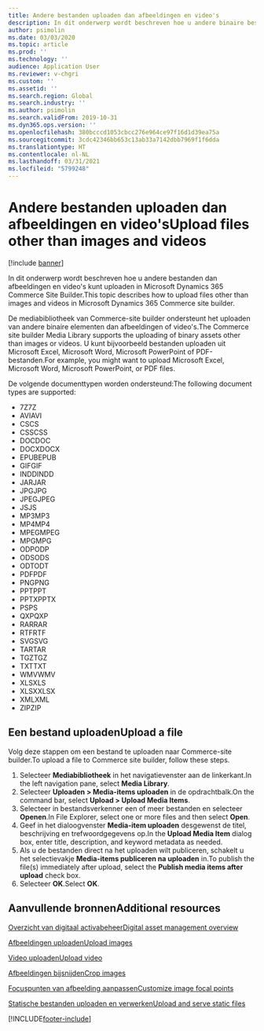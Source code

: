 ```yaml
---
title: Andere bestanden uploaden dan afbeeldingen en video's
description: In dit onderwerp wordt beschreven hoe u andere binaire bestanden dan afbeeldingen en video's kunt uploaden in Microsoft Dynamics 365 Commerce Site Builder.
author: psimolin
ms.date: 03/03/2020
ms.topic: article
ms.prod: ''
ms.technology: ''
audience: Application User
ms.reviewer: v-chgri
ms.custom: ''
ms.assetid: ''
ms.search.region: Global
ms.search.industry: ''
ms.author: psimolin
ms.search.validFrom: 2019-10-31
ms.dyn365.ops.version: ''
ms.openlocfilehash: 380bcccd1053cbcc276e964ce97f16d1d39ea75a
ms.sourcegitcommit: 3cdc42346bb653c13ab33a7142dbb7969f1f6dda
ms.translationtype: HT
ms.contentlocale: nl-NL
ms.lasthandoff: 03/31/2021
ms.locfileid: "5799248"
---
```

# <a name="upload-files-other-than-images-and-videos"></a><span data-ttu-id="84a14-103">Andere bestanden uploaden dan afbeeldingen en video's</span><span class="sxs-lookup"><span data-stu-id="84a14-103">Upload files other than images and videos</span></span>

[!include [banner](includes/banner.md)]

<span data-ttu-id="84a14-104">In dit onderwerp wordt beschreven hoe u andere bestanden dan afbeeldingen en video's kunt uploaden in Microsoft Dynamics 365 Commerce Site Builder.</span><span class="sxs-lookup"><span data-stu-id="84a14-104">This topic describes how to upload files other than images and videos in Microsoft Dynamics 365 Commerce site builder.</span></span>

<span data-ttu-id="84a14-105">De mediabibliotheek van Commerce-site builder ondersteunt het uploaden van andere binaire elementen dan afbeeldingen of video's.</span><span class="sxs-lookup"><span data-stu-id="84a14-105">The Commerce site builder Media Library supports the uploading of binary assets other than images or videos.</span></span> <span data-ttu-id="84a14-106">U kunt bijvoorbeeld bestanden uploaden uit Microsoft Excel, Microsoft Word, Microsoft PowerPoint of PDF-bestanden.</span><span class="sxs-lookup"><span data-stu-id="84a14-106">For example, you might want to upload Microsoft Excel, Microsoft Word, Microsoft PowerPoint, or PDF files.</span></span>

<span data-ttu-id="84a14-107">De volgende documenttypen worden ondersteund:</span><span class="sxs-lookup"><span data-stu-id="84a14-107">The following document types are supported:</span></span>
- <span data-ttu-id="84a14-108">7Z</span><span class="sxs-lookup"><span data-stu-id="84a14-108">7Z</span></span>
- <span data-ttu-id="84a14-109">AVI</span><span class="sxs-lookup"><span data-stu-id="84a14-109">AVI</span></span>
- <span data-ttu-id="84a14-110">CS</span><span class="sxs-lookup"><span data-stu-id="84a14-110">CS</span></span>
- <span data-ttu-id="84a14-111">CSS</span><span class="sxs-lookup"><span data-stu-id="84a14-111">CSS</span></span>
- <span data-ttu-id="84a14-112">DOC</span><span class="sxs-lookup"><span data-stu-id="84a14-112">DOC</span></span>
- <span data-ttu-id="84a14-113">DOCX</span><span class="sxs-lookup"><span data-stu-id="84a14-113">DOCX</span></span>
- <span data-ttu-id="84a14-114">EPUB</span><span class="sxs-lookup"><span data-stu-id="84a14-114">EPUB</span></span>
- <span data-ttu-id="84a14-115">GIF</span><span class="sxs-lookup"><span data-stu-id="84a14-115">GIF</span></span>
- <span data-ttu-id="84a14-116">INDD</span><span class="sxs-lookup"><span data-stu-id="84a14-116">INDD</span></span>
- <span data-ttu-id="84a14-117">JAR</span><span class="sxs-lookup"><span data-stu-id="84a14-117">JAR</span></span>
- <span data-ttu-id="84a14-118">JPG</span><span class="sxs-lookup"><span data-stu-id="84a14-118">JPG</span></span>
- <span data-ttu-id="84a14-119">JPEG</span><span class="sxs-lookup"><span data-stu-id="84a14-119">JPEG</span></span>
- <span data-ttu-id="84a14-120">JS</span><span class="sxs-lookup"><span data-stu-id="84a14-120">JS</span></span>
- <span data-ttu-id="84a14-121">MP3</span><span class="sxs-lookup"><span data-stu-id="84a14-121">MP3</span></span>
- <span data-ttu-id="84a14-122">MP4</span><span class="sxs-lookup"><span data-stu-id="84a14-122">MP4</span></span>
- <span data-ttu-id="84a14-123">MPEG</span><span class="sxs-lookup"><span data-stu-id="84a14-123">MPEG</span></span>
- <span data-ttu-id="84a14-124">MPG</span><span class="sxs-lookup"><span data-stu-id="84a14-124">MPG</span></span>
- <span data-ttu-id="84a14-125">ODP</span><span class="sxs-lookup"><span data-stu-id="84a14-125">ODP</span></span>
- <span data-ttu-id="84a14-126">ODS</span><span class="sxs-lookup"><span data-stu-id="84a14-126">ODS</span></span>
- <span data-ttu-id="84a14-127">ODT</span><span class="sxs-lookup"><span data-stu-id="84a14-127">ODT</span></span>
- <span data-ttu-id="84a14-128">PDF</span><span class="sxs-lookup"><span data-stu-id="84a14-128">PDF</span></span>
- <span data-ttu-id="84a14-129">PNG</span><span class="sxs-lookup"><span data-stu-id="84a14-129">PNG</span></span>
- <span data-ttu-id="84a14-130">PPT</span><span class="sxs-lookup"><span data-stu-id="84a14-130">PPT</span></span>
- <span data-ttu-id="84a14-131">PPTX</span><span class="sxs-lookup"><span data-stu-id="84a14-131">PPTX</span></span>
- <span data-ttu-id="84a14-132">PS</span><span class="sxs-lookup"><span data-stu-id="84a14-132">PS</span></span>
- <span data-ttu-id="84a14-133">QXP</span><span class="sxs-lookup"><span data-stu-id="84a14-133">QXP</span></span>
- <span data-ttu-id="84a14-134">RAR</span><span class="sxs-lookup"><span data-stu-id="84a14-134">RAR</span></span>
- <span data-ttu-id="84a14-135">RTF</span><span class="sxs-lookup"><span data-stu-id="84a14-135">RTF</span></span>
- <span data-ttu-id="84a14-136">SVG</span><span class="sxs-lookup"><span data-stu-id="84a14-136">SVG</span></span>
- <span data-ttu-id="84a14-137">TAR</span><span class="sxs-lookup"><span data-stu-id="84a14-137">TAR</span></span>
- <span data-ttu-id="84a14-138">TGZ</span><span class="sxs-lookup"><span data-stu-id="84a14-138">TGZ</span></span>
- <span data-ttu-id="84a14-139">TXT</span><span class="sxs-lookup"><span data-stu-id="84a14-139">TXT</span></span>
- <span data-ttu-id="84a14-140">WMV</span><span class="sxs-lookup"><span data-stu-id="84a14-140">WMV</span></span>
- <span data-ttu-id="84a14-141">XLS</span><span class="sxs-lookup"><span data-stu-id="84a14-141">XLS</span></span>
- <span data-ttu-id="84a14-142">XLSX</span><span class="sxs-lookup"><span data-stu-id="84a14-142">XLSX</span></span>
- <span data-ttu-id="84a14-143">XML</span><span class="sxs-lookup"><span data-stu-id="84a14-143">XML</span></span>
- <span data-ttu-id="84a14-144">ZIP</span><span class="sxs-lookup"><span data-stu-id="84a14-144">ZIP</span></span>

## <a name="upload-a-file"></a><span data-ttu-id="84a14-145">Een bestand uploaden</span><span class="sxs-lookup"><span data-stu-id="84a14-145">Upload a file</span></span>

<span data-ttu-id="84a14-146">Volg deze stappen om een bestand te uploaden naar Commerce-site builder.</span><span class="sxs-lookup"><span data-stu-id="84a14-146">To upload a file to Commerce site builder, follow these steps.</span></span>

1. <span data-ttu-id="84a14-147">Selecteer **Mediabibliotheek** in het navigatievenster aan de linkerkant.</span><span class="sxs-lookup"><span data-stu-id="84a14-147">In the left navigation pane, select **Media Library**.</span></span>
1. <span data-ttu-id="84a14-148">Selecteer **Uploaden \> Media-items uploaden** in de opdrachtbalk.</span><span class="sxs-lookup"><span data-stu-id="84a14-148">On the command bar, select **Upload \> Upload Media Items**.</span></span>
1. <span data-ttu-id="84a14-149">Selecteer in bestandsverkenner een of meer bestanden en selecteer **Openen**.</span><span class="sxs-lookup"><span data-stu-id="84a14-149">In File Explorer, select one or more files and then select **Open**.</span></span>
1. <span data-ttu-id="84a14-150">Geef in het dialoogvenster **Media-item uploaden** desgewenst de titel, beschrijving en trefwoordgegevens op.</span><span class="sxs-lookup"><span data-stu-id="84a14-150">In the **Upload Media Item** dialog box, enter title, description, and keyword metadata as needed.</span></span>
1. <span data-ttu-id="84a14-151">Als u de bestanden direct na het uploaden wilt publiceren, schakelt u het selectievakje **Media-items publiceren na uploaden** in.</span><span class="sxs-lookup"><span data-stu-id="84a14-151">To publish the file(s) immediately after upload, select the **Publish media items after upload** check box.</span></span>
1. <span data-ttu-id="84a14-152">Selecteer **OK**.</span><span class="sxs-lookup"><span data-stu-id="84a14-152">Select **OK**.</span></span>

## <a name="additional-resources"></a><span data-ttu-id="84a14-153">Aanvullende bronnen</span><span class="sxs-lookup"><span data-stu-id="84a14-153">Additional resources</span></span>

[<span data-ttu-id="84a14-154">Overzicht van digitaal activabeheer</span><span class="sxs-lookup"><span data-stu-id="84a14-154">Digital asset management overview</span></span>](dam-overview.md)

[<span data-ttu-id="84a14-155">Afbeeldingen uploaden</span><span class="sxs-lookup"><span data-stu-id="84a14-155">Upload images</span></span>](dam-upload-images.md)

[<span data-ttu-id="84a14-156">Video uploaden</span><span class="sxs-lookup"><span data-stu-id="84a14-156">Upload video</span></span>](dam-upload-video.md)

[<span data-ttu-id="84a14-157">Afbeeldingen bijsnijden</span><span class="sxs-lookup"><span data-stu-id="84a14-157">Crop images</span></span>](dam-crop-images.md)

[<span data-ttu-id="84a14-158">Focuspunten van afbeelding aanpassen</span><span class="sxs-lookup"><span data-stu-id="84a14-158">Customize image focal points</span></span>](dam-custom-focal-point.md)

[<span data-ttu-id="84a14-159">Statische bestanden uploaden en verwerken</span><span class="sxs-lookup"><span data-stu-id="84a14-159">Upload and serve static files</span></span>](upload-serve-static-files.md)


[!INCLUDE[footer-include](../includes/footer-banner.md)]
